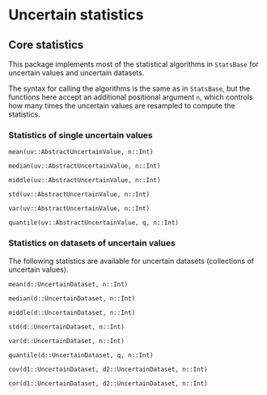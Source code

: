 # Uncertain statistics

## Core statistics

This package implements most of the statistical algorithms in `StatsBase` for uncertain values and uncertain datasets.

The syntax for calling the algorithms is the same as in `StatsBase`, but
the functions here accept an additional positional argument `n`, which controls
how many times the uncertain values are resampled to compute the statistics.

### Statistics of single uncertain values

```@docs
mean(uv::AbstractUncertainValue, n::Int)
```

```@docs
median(uv::AbstractUncertainValue, n::Int)
```

```@docs
middle(uv::AbstractUncertainValue, n::Int)
```

```@docs
std(uv::AbstractUncertainValue, n::Int)
```

```@docs
var(uv::AbstractUncertainValue, n::Int)
```

```@docs
quantile(uv::AbstractUncertainValue, q, n::Int)
```

### Statistics on datasets of uncertain values

The following statistics are available for uncertain datasets (collections
of uncertain values).

```@docs
mean(d::UncertainDataset, n::Int)
```

```@docs
median(d::UncertainDataset, n::Int)
```

```@docs
middle(d::UncertainDataset, n::Int)
```

```@docs
std(d::UncertainDataset, n::Int)
```

```@docs
var(d::UncertainDataset, n::Int)
```

```@docs
quantile(d::UncertainDataset, q, n::Int)
```

```@docs
cov(d1::UncertainDataset, d2::UncertainDataset, n::Int)
```

```@docs
cor(d1::UncertainDataset, d2::UncertainDataset, n::Int)
```
